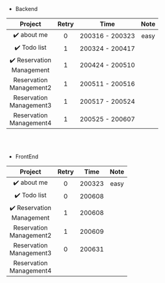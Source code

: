 * Backend  

|                 Project                 | Retry |      Time       | Note |
| :-------------------------------------: | :---: | :-------------: | :--: |
|             ✔️  about me              |   0   | 200316 - 200323 | easy |
|             ✔️ Todo list             |   1   | 200324 - 200417 |      |
| ✔️ Reservation <br />Management |   1   |   200424 - 200510   |      |
|Reservation <br> Management2|1|200511 - 200516||
|Reservation <br> Management3|1|200517 - 200524||
|Reservation <br> Management4|1|200525 - 200607||
<br><br>
* FrontEnd  

|                 Project                 | Retry |      Time       | Note |
| :-------------------------------------: | :---: | :-------------: | :--: |
|             ✔️  about me              |   0   | 200323 | easy |
|             ✔️ Todo list             |   0   | 200608 |      |
| ✔️ Reservation <br />Management |   1   |   200608   |      |
|Reservation <br> Management2|1|200609||
|Reservation <br> Management3|0|200631||
|Reservation <br> Management4||||
